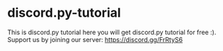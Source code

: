 # discord.py-tutorial
This is discord.py tutorial here you will get discord.py tutorial for free :). Support us by joining our server: https://discord.gg/FrRtyS6
